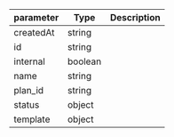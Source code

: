 | parameter | Type | Description |
| ----------- | ----------- |----------- |
| createdAt  |  string  |    |
| id  |  string  |    |
| internal  |  boolean  |    |
| name  |  string  |    |
| plan_id  |  string  |    |
| status  |  object  |    |
| template  |  object  |    |